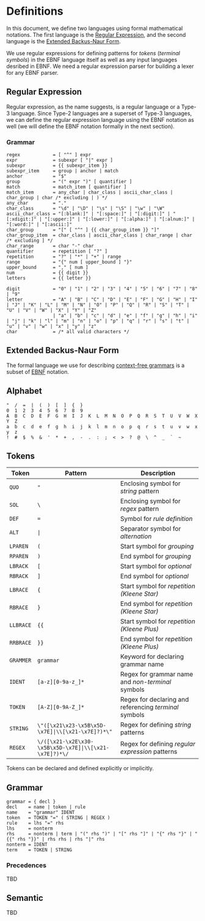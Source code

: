 # Definitions

In this document, we define two languages using formal mathematical notations.
The first language is the [Regular Expression](https://en.wikipedia.org/wiki/Regular_expression),
and the second language is the [Extended Backus-Naur Form](https://en.wikipedia.org/wiki/Extended_Backus%E2%80%93Naur_form).

We use regular expressions for defining patterns for *tokens* (*terminal symbols*)
in the EBNF language itself as well as any input languages desribed in EBNF.
We need a regular expression parser for building a lexer for any EBNF parser.

## Regular Expression

Regular expression, as the name suggests, is a regular language or a Type-3 language.
Since Type-2 languages are a superset of Type-3 languages,
we can define the regular expression language using the EBNF notation as well
(we will define the EBNF notation formally in the next section).

### Grammar

```
regex            = [ "^" ] expr
expr             = subexpr [ "|" expr ]
subexpr          = {{ subexpr_item }}
subexpr_item     = group | anchor | match
anchor           = "$"
group            = "(" expr ")" [ quantifier ]
match            = match_item [ quantifier ]
match_item       = any_char | char_class | ascii_char_class | char_group | char /* excluding | ) */
any_char         = "."
char_class       = "\d" | "\D" | "\s" | "\S" | "\w" | "\W"
ascii_char_class = "[:blank:]" | "[:space:]" | "[:digit:]" | "[:xdigit:]" | "[:upper:]" | "[:lower:]" | "[:alpha:]" | "[:alnum:]" | "[:word:]" | "[:ascii:]"
char_group       = "[" [ "^" ] {{ char_group_item }} "]"
char_group_item  = char_class | ascii_char_class | char_range | char /* excluding ] */
char_range       = char "-" char
quantifier       = repetition [ "?" ]
repetition       = "?" | "*" | "+" | range
range            = "{" num [ upper_bound ] "}"
upper_bound      = "," [ num ]
num              = {{ digit }}
letters          = {{ letter }}

digit            = "0" | "1" | "2" | "3" | "4" | "5" | "6" | "7" | "8" | "9"
letter           = "A" | "B" | "C" | "D" | "E" | "F" | "G" | "H" | "I" | "J" | "K" | "L" | "M" | "N" | "O" | "P" | "Q" | "R" | "S" | "T" | "U" | "V" | "W" | "X" | "Y" | "Z"
                 | "a" | "b" | "c" | "d" | "e" | "f" | "g" | "h" | "i" | "j" | "k" | "l" | "m" | "n" | "o" | "p" | "q" | "r" | "s" | "t" | "u" | "v" | "w" | "x" | "y" | "z"
char             = /* all valid characters */
```

## Extended Backus-Naur Form

The formal language we use for describing [context-free grammars](https://en.wikipedia.org/wiki/Context-free_grammar)
is a subset of [EBNF](https://en.wikipedia.org/wiki/Extended_Backus%E2%80%93Naur_form) notation.

## Alphabet

```
"  /  =  |  (  )  [  ]  {  }
0  1  2  3  4  5  6  7  8  9
A  B  C  D  E  F  G  H  I  J  K  L  M  N  O  P  Q  R  S  T  U  V  W  X  Y  Z
a  b  c  d  e  f  g  h  i  j  k  l  m  n  o  p  q  r  s  t  u  v  w  x  y  z
!  #  $  %  &  '  *  +  ,  -  .  :  ;  <  >  ?  @  \  ^  _  `  ~
```

## Tokens

| **Token** | **Pattern** | **Description**|
|-----------|----------------|----------|
| `QUO` | `"` | Enclosing symbol for *string* pattern |
| `SOL` | `\` | Enclosing symbol for *regex* pattern |
| `DEF` | `=` | Symbol for *rule definition* |
| `ALT` | `\|` | Separator symbol for *alternation* |
| `LPAREN` | `(` | Start symbol for *grouping* |
| `RPAREN` | `)` | End symbol for *grouping* |
| `LBRACK` | `[` | Start symbol for *optional* |
| `RBRACK` | `]` | End symbol for *optional* |
| `LBRACE` | `{` | Start symbol for *repetition (Kleene Star)* |
| `RBRACE` | `}` | End symbol for *repetition (Kleene Star)* |
| `LLBRACE` | `{{` | Start symbol for *repetition (Kleene Plus)* |
| `RRBRACE` | `}}` | End symbol for *repetition (Kleene Plus)* |
| `GRAMMER` | `grammar` | Keyword for declaring grammar name |
| `IDENT` | `[a-z][0-9a-z_]*` | Regex for grammar name and *non-terminal* symbols |
| `TOKEN` | `[A-Z][0-9A-Z_]*` | Regex for declaring and referencing *terminal* symbols |
| `STRING` | `\"([\x21\x23-\x5B\x5D-\x7E]\|\\[\x21-\x7E]?)*\"` | Regex for defining *string* patterns |
| `REGEX` | `\/([\x21-\x2E\x30-\x5B\x5D-\x7E]\|\\[\x21-\x7E]?)*\/` | Regex for defining *regular expression* patterns |

Tokens can be declared and defined explicitly or implicitly.

## Grammar

```
grammar = { decl }
decl    = name | token | rule
name    = "grammar" IDENT
token   = TOKEN "=" ( STRING | REGEX )
rule    = lhs "=" rhs
lhs     = nonterm
rhs     = nonterm | term | "(" rhs ")" | "[" rhs "]" | "{" rhs "}" | "{{" rhs "}}" | rhs rhs | rhs "|" rhs
nonterm = IDENT
term    = TOKEN | STRING
```

### Precedences

TBD

## Semantic

TBD
